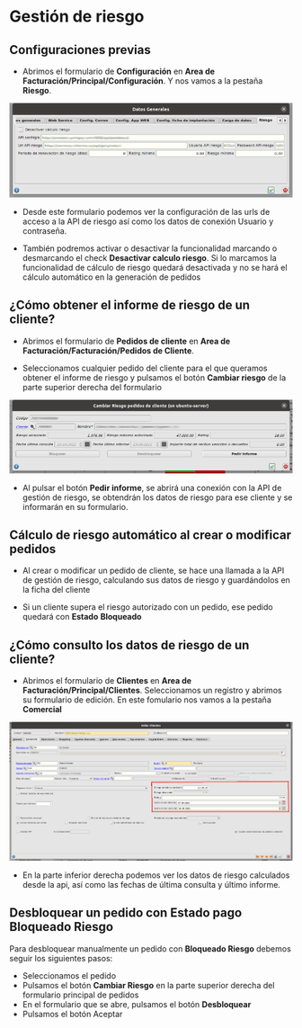 # Gestión de riesgo

## Configuraciones previas

* Abrimos el formulario de **Configuración** en **Area de Facturación/Principal/Configuración**. Y nos vamos a la pestaña **Riesgo**. 

![Datos importados](./img/configuracionriesgo.png)

* Desde este formulario podemos ver la configuración de las urls de acceso a la API de riesgo así como los datos de conexión Usuario y contraseña. 

* También podremos activar o desactivar la funcionalidad marcando o desmarcando el check **Desactivar calculo riesgo**. Si lo marcamos la funcionalidad de cálculo de riesgo quedará desactivada y no se hará el cálculo automático en la generación de pedidos


## ¿Cómo obtener el informe de riesgo de un cliente?

* Abrimos el formulario de **Pedidos de cliente** en **Area de Facturación/Facturación/Pedidos de Cliente**.

* Seleccionamos cualquier pedido del cliente para el que queramos obtener el informe de riesgo y pulsamos el botón **Cambiar riesgo** de la parte superior derecha del formulario

![Datos importados](./img/cambiarriesgo.png)

* Al pulsar el botón **Pedir informe**, se abrirá una conexión con la API de gestión de riesgo, se obtendrán los datos de riesgo para ese cliente y se informarán en su formulario.


## Cálculo de riesgo automático al crear o modificar pedidos

* Al crear o modificar un pedido de cliente, se hace una llamada a la API de gestión de riesgo, calculando sus datos de riesgo y guardándolos en la ficha del cliente

* Si un cliente supera el riesgo autorizado con un pedido, ese pedido quedará con **Estado** **Bloqueado**


## ¿Cómo consulto los datos de riesgo de un cliente?

* Abrimos el formulario de **Clientes** en **Area de Facturación/Principal/Clientes**. Seleccionamos un registro y abrimos su formulario de edición. En este fomulario nos vamos a la pestaña **Comercial**

![Datos importados](./img/riesgoclientes.png)

* En la parte inferior derecha podemos ver los datos de riesgo calculados desde la api, así como las fechas de última consulta y último informe.


## Desbloquear un pedido con Estado pago Bloqueado Riesgo

Para desbloquear manualmente un pedido con **Bloqueado Riesgo** debemos seguir los siguientes pasos:

* Seleccionamos el pedido
* Pulsamos el botón **Cambiar Riesgo** en la parte superior derecha del formulario principal de pedidos
* En el formulario que se abre, pulsamos el botón **Desbloquear**
* Pulsamos el botón Aceptar